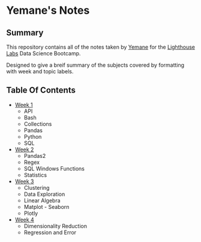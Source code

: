 # Yemane's Notes

## Summary
This repository contains all of the notes taken by [Yemane](https://github.com/yemaney) for the [Lighthouse Labs](https://www.lighthouselabs.ca/) Data Science Bootcamp.

Designed to give a breif summary of the subjects covered by formatting with week and topic labels. 

## Table Of Contents
- [Week 1](/Week_1)
    - API
    - Bash
    - Collections
    - Pandas
    - Python
    - SQL
- [Week 2](/Week_2)
    - Pandas2
    - Regex
    - SQL Windows Functions
    - Statistics
- [Week 3](/Week_3)
    - Clustering
    - Data Exploration
    - Linear Algebra
    - Matplot - Seaborn
    - Plotly
- [Week 4](/Week_4)
    - Dimensionality Reduction
    - Regression and Error